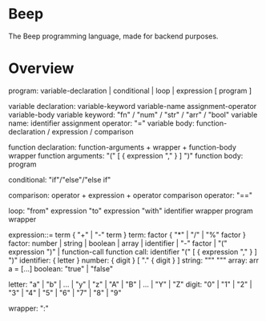 # Beep
The Beep programming language, made for backend purposes.

# Overview

program: variable-declaration | conditional | loop | expression [ program ]

variable declaration: variable-keyword variable-name assignment-operator variable-body
variable keyword: "fn" / "num" / "str" / "arr" / "bool"
variable name: identifier
assignment operator: "="
variable body: function-declaration / expression / comparison

function declaration:  function-arguments + wrapper  + function-body wrapper
function arguments: "(" [ { expression "," } ] ")"
function body: program

conditional: "if"/"else"/"else if"

comparison: operator + expression + operator
comparison operator: "=="

loop: "from" expression "to" expression "with" identifier wrapper program wrapper

expression::= term { "+" | "-" term }
term: factor { "*" | "/" | "%" factor }
factor: number | string | boolean | array | identifier | "-" factor | "(" expression ")" | function-call
function call: identifier "(" [ { expression "," } ] ")"
identifier: { letter }
number: { digit } [ "." { digit } ]
string: """   """
array: arr a = [...]
boolean: "true" | "false"

letter: "a" | "b" | ... | "y" | "z" | "A" | "B" | ... | "Y" | "Z"
digit: "0" | "1" | "2" | "3" | "4" | "5" | "6" | "7" | "8" | "9"

wrapper: ":"
